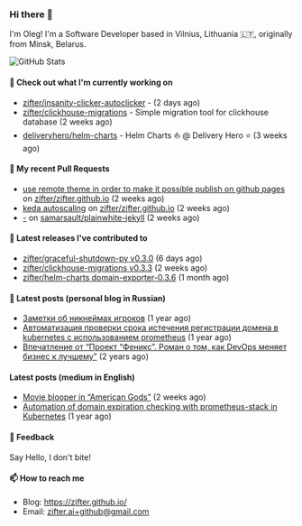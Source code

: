 ### Hi there 👋

I'm Oleg! I'm a Software Developer based in Vilnius, Lithuania 🇱🇹, originally from Minsk, Belarus.

![GitHub Stats](https://github-readme-stats.vercel.app/api?username=zifter&count_private=true&theme=tokyonight&show_icons=true)

#### 👷 Check out what I'm currently working on

- [zifter/insanity-clicker-autoclicker](https://github.com/zifter/insanity-clicker-autoclicker) -  (2 days ago)
- [zifter/clickhouse-migrations](https://github.com/zifter/clickhouse-migrations) - Simple migration tool for clickhouse database (2 weeks ago)
- [deliveryhero/helm-charts](https://github.com/deliveryhero/helm-charts) - Helm Charts ⛵ @ Delivery Hero ⭐ (3 weeks ago)

#### 🔨 My recent Pull Requests

- [use remote theme in order to make it possible publish on github pages](https://github.com/zifter/zifter.github.io/pull/8) on [zifter/zifter.github.io](https://github.com/zifter/zifter.github.io) (2 weeks ago)
- [keda autoscaling](https://github.com/zifter/zifter.github.io/pull/7) on [zifter/zifter.github.io](https://github.com/zifter/zifter.github.io) (2 weeks ago)
- [-](https://github.com/samarsault/plainwhite-jekyll/pull/119) on [samarsault/plainwhite-jekyll](https://github.com/samarsault/plainwhite-jekyll) (2 weeks ago)

#### 🚀 Latest releases I've contributed to
- [zifter/graceful-shutdown-py v0.3.0](https://github.com/zifter/graceful-shutdown-py/releases/tag/v0.3.0) (6 days ago)
- [zifter/clickhouse-migrations v0.3.3](https://github.com/zifter/clickhouse-migrations/releases/tag/v0.3.3) (2 weeks ago)
- [zifter/helm-charts domain-exporter-0.3.6](https://github.com/zifter/helm-charts/releases/tag/domain-exporter-0.3.6) (1 month ago)

#### 📄 Latest posts (personal blog in Russian)
- [Заметки об никнеймах игроков](https://zifter.github.io/offtopic/gamedev/2021/12/10/nicknames-in-games.html) (1 year ago)
- [Автоматизация проверки срока истечения регистрации домена в kubernetes с использованием prometheus](https://zifter.github.io/devops/2021/09/12/domain-expiration-prometheus-exporter.html) (1 year ago)
- [Впечатление от “Проект “Феникс”. Роман о том, как DevOps меняет бизнес к лучшему”](https://zifter.github.io/offtopic/2021/01/09/fenix-book-review.html) (2 years ago)

#### Latest posts (medium in English)
- [Movie blooper in “American Gods”](https://medium.com/@zifter/movie-blooper-in-american-gods-aee3b286b899?source=rss-766601af1f16------2) (2 weeks ago)
- [Automation of domain expiration checking with prometheus-stack in Kubernetes](https://medium.com/@zifter/automation-of-domain-expiration-checking-with-prometheus-stack-in-kubernetes-ea4e4571f5b4?source=rss-766601af1f16------2) (1 year ago)

#### 💬 Feedback

Say Hello, I don't bite!

#### 📫 How to reach me

- Blog: https://zifter.github.io/
- Email: zifter.ai+github@gmail.com
